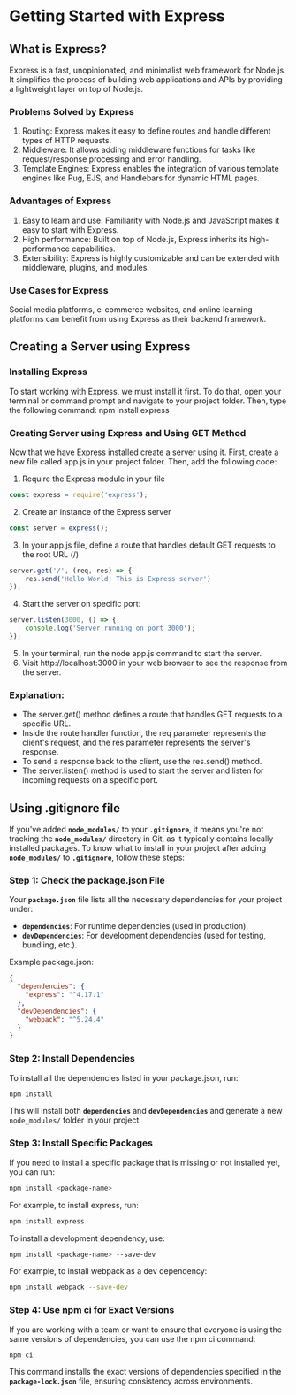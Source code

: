 # Getting Started with Express

## What is Express?
Express is a fast, unopinionated, and minimalist web framework for Node.js.
It simplifies the process of building web applications and APIs by providing a
lightweight layer on top of Node.js.

### Problems Solved by Express
1. Routing: Express makes it easy to define routes and handle different types of
HTTP requests.
2. Middleware: It allows adding middleware functions for tasks like
request/response processing and error handling.
3. Template Engines: Express enables the integration of various template
engines like Pug, EJS, and Handlebars for dynamic HTML pages.

### Advantages of Express
1. Easy to learn and use: Familiarity with Node.js and JavaScript makes it easy
to start with Express.
2. High performance: Built on top of Node.js, Express inherits its
high-performance capabilities.
3. Extensibility: Express is highly customizable and can be extended with
middleware, plugins, and modules.

### Use Cases for Express
Social media platforms, e-commerce websites, and online learning platforms can
benefit from using Express as their backend framework.

## Creating a Server using Express
### Installing Express
To start working with Express, we must install it first. To do that, open your terminal
or command prompt and navigate to your project folder. Then, type the following
command: npm install express

### Creating Server using Express and Using GET Method
Now that we have Express installed create a server using it. First, create a new file
called app.js in your project folder. Then, add the following code:

1. Require the Express module in your file
```javascript 
const express = require('express');
```
2. Create an instance of the Express server
```javascript
const server = express();
```
3. In your app.js file, define a route that handles default GET requests to the root
URL (/)
```javascript
server.get('/', (req, res) => {
    res.send('Hello World! This is Express server')
});
```
4. Start the server on specific port:
```javascript
server.listen(3000, () => {
    console.log('Server running on port 3000');
});
```
5. In your terminal, run the node app.js command to start the server.
6. Visit http://localhost:3000 in your web browser to see the response from the
server.

### Explanation:
- The server.get() method defines a route that handles GET requests to a
specific URL.
- Inside the route handler function, the req parameter represents the client's
request, and the res parameter represents the server's response.
- To send a response back to the client, use the res.send() method.
- The server.listen() method is used to start the server and listen for incoming
requests on a specific port.


## Using .gitignore file
If you've added **`node_modules/`** to your **`.gitignore`**, it means you're not tracking the **`node_modules/`** directory in Git, as it typically contains locally installed packages. To know what to install in your project after adding **`node_modules/`** to **`.gitignore`**, follow these steps:

### Step 1: Check the package.json File
Your **`package.json`** file lists all the necessary dependencies for your project under:
- **`dependencies`**: For runtime dependencies (used in production).
- **`devDependencies`**: For development dependencies (used for testing, bundling, etc.).

Example package.json:
```json
{
  "dependencies": {
    "express": "^4.17.1"
  },
  "devDependencies": {
    "webpack": "^5.24.4"
  }
}
```
### Step 2: Install Dependencies
To install all the dependencies listed in your package.json, run:
```bash 
npm install
```

This will install both **`dependencies`** and **`devDependencies`** and generate a new `node_modules/` folder in your project.

### Step 3: Install Specific Packages
If you need to install a specific package that is missing or not installed yet, you can run:
```bash
npm install <package-name>
```
For example, to install express, run:
```bash
npm install express
```

To install a development dependency, use:
```bash
npm install <package-name> --save-dev
```
For example, to install webpack as a dev dependency:
```bash
npm install webpack --save-dev
```

### Step 4: Use npm ci for Exact Versions
If you are working with a team or want to ensure that everyone is using the same versions of dependencies, you can use the npm ci command:
```bash
npm ci
```
This command installs the exact versions of dependencies specified in the **`package-lock.json`** file, ensuring consistency across environments.